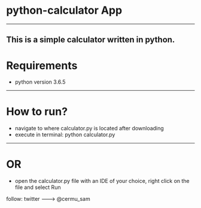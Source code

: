 # python-calculator App
---
This is a simple calculator written in python.
---
# Requirements
+ python version 3.6.5
---
# How to run?
+ navigate to where calculator.py is located after downloading
+ execute in terminal: python calculator.py
---
# OR
+ open the calculator.py file with an IDE of your choice, right click on the file and select Run

follow: twitter ---> @cermu_sam
